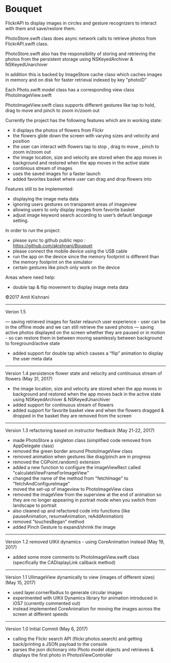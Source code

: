 # Bouquet
FlickrAPI to display images in circles and gesture recognizers to interact with them and save/restore them.

PhotoStore.swift class does async network calls to retrieve photos from FlickrAPI.swift class.

PhotoStore.swift also has the responsibility of storing and retrieving the photos from the persistent storage using NSKeyedArchiver & NSKeyedUnarchiver

In addition this is backed by ImageStore cache class which caches images in memory and on disk for faster retrieval indexed by key "photoID"

Each Photo.swift model class has a corresponding view class PhotoImageView.swift

PhotoImageView.swift class supports different gestures like tap to hold, drag to move and pinch to zoom in/zoom out

Currently the project has the following features which are in working state:

-   it displays the photos of flowers from Flickr
-   the flowers glide down the screen with varying sizes and velocity and position
-   the user can interact with flowers tap to stop , drag to move , pinch to zoom in/zoom out
-   the image location, size and velocity are stored when the app moves in background and restored when the app moves in the active state
-   continious stream of images
-   uses the saved images for a faster launch
-   added favorites basket where user can drag and drop flowers into

Features still to be implemented:

-   displaying the image meta data
-   ignoring users gestures on transparent areas of imageview
-   allowing users to only display images from favorite basket
-   adjust image keyword search according to user’s default language setting.

In order to run the project:

-   please sync to github public repo : https://github.com/akishnani/Bouquet
-   please connect the mobile device using the USB cable
-   run the app on the device since the memory footprint is different than the memory footprint on the simulator
-   certain gestures like pinch only work on the device

Areas where need help:

-   double tap & flip movement to display image meta data


©2017 Amit Kishnani

-----
Verion 1.5

—   saving retrieved images for faster relaunch user experience - user can be in the offline mode and we can still retrieve the saved photos
—   saving active photos displayed on the screen whether they are paused or in motion - so can restore them in between moving seamlessly between background to foreground/active state
-   added support for double tap which causes a “flip” animation to display the user meta data

-----

Version 1.4 persistence flower state and velocity and continuous stream of flowers (May 31, 2017)

-   the image location, size and velocity are stored when the app moves in background and restored when the app moves back in the active state using NSKeyedArchiver & NSKeyedUnarchiver
-   added support for continuous stream of flowers
-   added support for favorite basket view and when the flowers dragged & dropped in the basket they are removed from the screen

-----

Version 1.3 refactoring based on instructor feedback (May 21-22, 2017)

-    made PhotoStore a singleton class (simplified code removed from AppDelegate class)
-    removed the green border around PhotoImageView class
-    removed animation when gestures like drag/pinch are in progress
-    removed the CGPoint.random() extension
-    added a new function to configure the imageViewRect called "calculateViewFrameForImageView"
-    changed the name of the method from "fetchImage" to "fetchAndConfigureImage"
-    moved the set-up of imageview to PhotoImageView class
-    removed the imageView from the superview at the end of animation so they are no longer appearing in portrait mode when you switch from landscape to portrait
-    also cleaned up and refactored code into functions (like pauseAnimation, resumeAnimation, reAddAnimation)
-   removed "touchesBegan" method
-    added Pinch Gesture to expand/shrink the image

-----

Version 1.2 removed UIKit dynamics - using CoreAnimation instead (May 19, 2017)

-   added some more comments to PhotoImageView.swift class (specifically the CADisplayLink callback method)

-----


Version 1.1 UIImageView dynamically to view (images of different sizes) (May 15, 2017)

-   used layer.cornerRadius to generate circular images
-   experimented with UIKit Dynamics library for animation introduced in iOS7 (currently commented out)
-   instead implemented CoreAnimation for moving the images across the screen at different speeds

-----


Version 1.0 Initial Commit (May 6, 2017)

-   calling the Flickr search API (flickr.photos.search) and getting back/printing a JSON payload to the console
-   parses the json dictionary into Photo model objects and retrieves & displays the first photo in PhotosViewController
